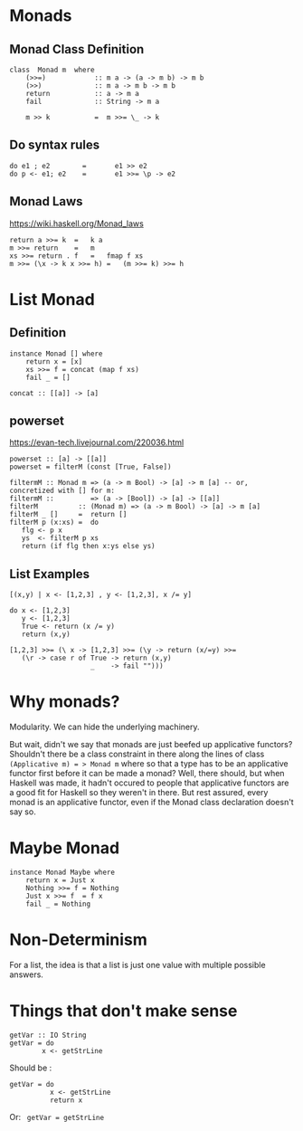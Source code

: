 # Monads 

## Monad Class Definition

```
class  Monad m  where
    (>>=)            :: m a -> (a -> m b) -> m b
    (>>)             :: m a -> m b -> m b
    return           :: a -> m a
    fail             :: String -> m a

    m >> k           =  m >>= \_ -> k
```

## Do syntax rules
```
do e1 ; e2        =       e1 >> e2
do p <- e1; e2    =       e1 >>= \p -> e2
```

## Monad Laws
https://wiki.haskell.org/Monad_laws

```
return a >>= k	=	k a
m >>= return	=	m
xs >>= return . f	=	fmap f xs
m >>= (\x -> k x >>= h)	=	(m >>= k) >>= h
```

# List Monad 
## Definition
```
instance Monad [] where  
    return x = [x]  
    xs >>= f = concat (map f xs)  
    fail _ = []

concat :: [[a]] -> [a]
```

## powerset
https://evan-tech.livejournal.com/220036.html

```
powerset :: [a] -> [[a]]
powerset = filterM (const [True, False])

filtermM :: Monad m => (a -> m Bool) -> [a] -> m [a] -- or, concretized with [] for m:
filtermM ::         => (a -> [Bool]) -> [a] -> [[a]]
filterM          :: (Monad m) => (a -> m Bool) -> [a] -> m [a]
filterM _ []     =  return []
filterM p (x:xs) =  do
   flg <- p x
   ys  <- filterM p xs
   return (if flg then x:ys else ys)
```

## List Examples

```
[(x,y) | x <- [1,2,3] , y <- [1,2,3], x /= y]

do x <- [1,2,3]
   y <- [1,2,3]
   True <- return (x /= y)
   return (x,y)

[1,2,3] >>= (\ x -> [1,2,3] >>= (\y -> return (x/=y) >>=
   (\r -> case r of True -> return (x,y)
                    _    -> fail "")))
```

# Why monads?
Modularity. We can hide the underlying machinery.

But wait, didn't we say that monads are just beefed up applicative functors? Shouldn't there be a class constraint in there along the lines of class `(Applicative m) = > Monad m` where so that a type has to be an applicative functor first before it can be made a monad? Well, there should, but when Haskell was made, it hadn't occured to people that applicative functors are a good fit for Haskell so they weren't in there. But rest assured, every monad is an applicative functor, even if the Monad class declaration doesn't say so.

# Maybe Monad 

```
instance Monad Maybe where
    return x = Just x  
    Nothing >>= f = Nothing  
    Just x >>= f  = f x  
    fail _ = Nothing
```

# Non-Determinism
For a list, the idea is that a list is just one value with multiple possible answers.

# Things that don't make sense
```
getVar :: IO String
getVar = do
        x <- getStrLine
```

Should be :
```
getVar = do
          x <- getStrLine
          return x
```
Or: ` getVar = getStrLine`


